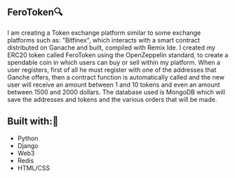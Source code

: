 ## FeroToken🔍
I am creating a Token exchange platform similar to some exchange platforms such as: "Bitfinex", which interacts with a smart contract distributed on Ganache and built, compiled with Remix Ide.
I created my ERC20 token called FeroToken using the OpenZeppelin standard, to create a spendable coin in which users can buy or sell within my platform.
When a user registers, first of all he must register with one of the addresses that Ganche offers, then a contract function is automatically called and the new user will receive an amount between 1 and 10 tokens and even an amount between 1500 and 2000 dollars.
The database used is MongoDB which will save the addresses and tokens and the various orders that will be made.



## Built with:🔗
* Python
* Django
* Web3
* Redis
* HTML/CSS